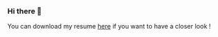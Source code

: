 ### Hi there 👋

You can download my resume [here](https://github.com/joaolucas98/joaolucas98/files/12529035/cv.pdf) if you want to have a closer look !

